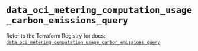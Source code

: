 # `data_oci_metering_computation_usage_carbon_emissions_query`

Refer to the Terraform Registry for docs: [`data_oci_metering_computation_usage_carbon_emissions_query`](https://registry.terraform.io/providers/hashicorp/oci/7.19.0/docs/data-sources/metering_computation_usage_carbon_emissions_query).
